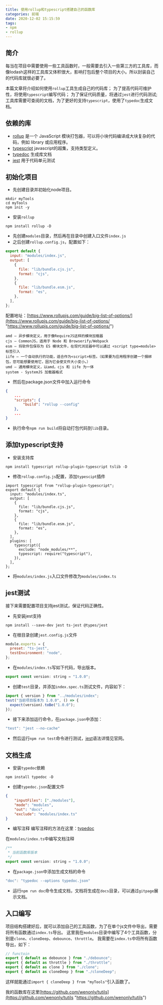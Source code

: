 ```yaml
---
title: 使用rollup和typescript搭建自己的函数库
categories: 前端
date: 2020-12-02 15:15:59
tags:
- npm
- rollup
---
```


##  简介

每当在项目中需要使用一些工具函数时，一般需要去引入一些第三方的工具库，而像lodash这样的工具库又体积很大，影响打包后整个项目的大小。所以封装自己的代码库就很必要了。

本篇文章将介绍如何使用`rollup`工具生成自己的代码库；
为了提高代码可维护性，将使用`typescript`编写代码；
为了保证代码质量，将通过`jest`进行代码测试;
工具库需要可查阅的文档，为了更好的支持`typescript`，使用了`typedoc`生成文档。

<!-- more -->

## 依赖的库

- [rollup](https://www.rollupjs.com/ "rollup")  是一个 JavaScript 模块打包器，可以将小块代码编译成大块复杂的代码，例如 library 或应用程序。
- [typescript](https://www.tslang.cn/ "typescript")  javascript的超集，支持类型定义。
- [typedoc](https://typedoc.org/ "typedoc") 生成库文档
- [jest](https://jestjs.io/ "jest") 用于代码单元测试

## 初始化项目

- 先创建目录并初始化node项目。
```shell
mkdir myTools
cd myTools
npm init -y
```
- 安装`rollup`
```shell
npm install rollup -D
```
- 先创建`modules`目录，然后再在目录中创建入口文件`index.js`
- 之后创建`rollup.config.js`，配置如下：
```javascript
export default {
  input: "modules/index.js",
  output: [
    {
      file: "lib/bundle.cjs.js",
      format: "cjs",
    },
    {
      file: "lib/bundle.esm.js",
      format: "es",
    },
  ],
};
```
配置地址：[https://www.rollupjs.com/guide/big-list-of-options/](https://www.rollupjs.com/guide/big-list-of-options/ "https://www.rollupjs.com/guide/big-list-of-options/")
```
amd – 异步模块定义，用于像RequireJS这样的模块加载器
cjs – CommonJS，适用于 Node 和 Browserify/Webpack
esm – 将软件包保存为 ES 模块文件，在现代浏览器中可以通过 <script type=module> 标签引入
iife – 一个自动执行的功能，适合作为<script>标签。（如果要为应用程序创建一个捆绑包，您可能想要使用它，因为它会使文件大小变小。）
umd – 通用模块定义，以amd，cjs 和 iife 为一体
system - SystemJS 加载器格式
```
- 然后在package.json文件中加入运行命令
```json
{
    ...
    "scripts": {
        "build": "rollup --config"
    },
	...
}
```
- 执行命令`npm run build`将自动打包代码到`lib`目录。

## 添加typescript支持

- 安装支持库
```
npm install typescript rollup-plugin-typescript tslib -D
```
- 修改`rollup.config.js`配置，添加`typescipt`插件
```
import typescript from "rollup-plugin-typescript";
export default {
  input: "modules/index.ts",
  output: [
    {
      file: "lib/bundle.cjs.js",
      format: "cjs",
    },
    {
      file: "lib/bundle.esm.js",
      format: "es",
    },
  ],
  plugins: [
    typescript({
      exclude: "node_modules/**",
      typescript: require("typescript"),
    }),
  ],
};
```
- 将`modules/index.js`入口文件修改为`modules/index.ts`

## jest测试

接下来需要配置项目支持jest测试，保证代码正确性。

- 先安装jest支持
```
npm install --save-dev jest ts-jest @types/jest
```
- 在根目录创建`jest.config.js`文件
```javascript
module.exports = {
  preset: "ts-jest",
  testEnvironment: "node",
};
```
- 在`modules/index.ts`写如下代码，导出版本。
```javascript
export const version: string = "1.0.0";
```
- 创建`test`目录，并添加`index.spec.ts`测试文件，内容如下：
```javascript
import { version } from "../modules/index";
test("当前项目版本为 1.0.0", () => {
  expect(version).toBe("1.0.0");
});
```
- 接下来添加运行命令，在`package.json`中添加：
```javascript
"test": "jest --no-cache"
```
- 然后运行`npm run test`命令进行测试，[jest](https://jestjs.io/ "jest")语法详情见官网。

## 文档生成

- 安装`typedoc`依赖
```
npm install typedoc -D
```
- 创建`typedoc.json`配置文件
```json
{
    "inputFiles": ["./modules"],
    "mode": "modules",
    "out": "docs",
    "exclude": "modules/index.ts"
}
```
- 编写注释
编写注释的方法在这里：[typedoc](https://typedoc.org/guides/doccomments/ "typedoc")

在`modules/index.ts`中编写文档注释
```javascript
/**
 * 当前函数库版本
 */
export const version: string = "1.0.0";
```
- 在`package.json`中添加生成文档的命令
```javascript
"doc": "typedoc --options typedoc.json"
```
- 运行`npm run doc`命令生成文档，文档将生成在`docs`目录，可以通过`gitpage`展示文档。

## 入口编写

项目结构搭建好后，就可以添加自己的工具函数，为了在单个js文件中导出，需要将所有函数通过`index.ts`导出。
这里我在`modules`目录中编写了4个工具函数，分别是`clone`、`cloneDeep`、`debounce`、`throttle`。
我需要在`index.ts`中将所有函数导出，如下：
```javascript
// functoin
export { default as debounce } from "./debounce";
export { default as throttle } from "./throttle";
export { default as clone } from "./clone";
export { default as cloneDeep } from "./cloneDeep";
```
这样就能通过`import { cloneDeep } from "myTools"`引入函数了。

我的函数库在这里[https://github.com/wenonly/tutils](https://github.com/wenonly/tutils "https://github.com/wenonly/tutils")


